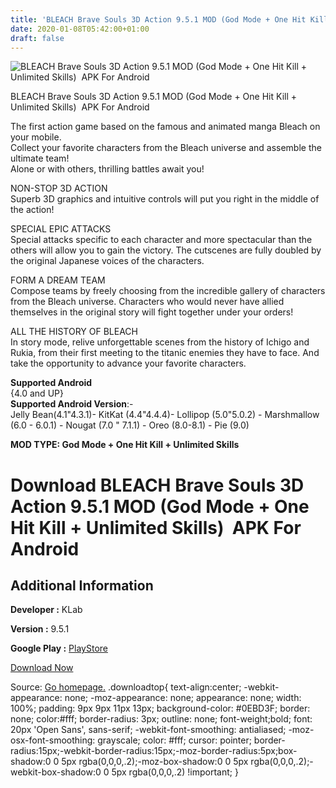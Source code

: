 ```yaml
---
title: 'BLEACH Brave Souls 3D Action 9.5.1 MOD (God Mode + One Hit Kill + Unlimited Skills)  APK For Android'
date: 2020-01-08T05:42:00+01:00
draft: false
---
```


![BLEACH Brave Souls 3D Action 9.5.1 MOD (God Mode + One Hit Kill + Unlimited Skills)  APK For Android](https://i0.wp.com/apkhome.net/wp-content/uploads/2020/01/BLEACH-Brave-Souls-3D-Action-9.5.1-MOD-God-Mode-One-Hit-Kill-Unlimited-Skills-.png "BLEACH Brave Souls 3D Action 9.5.1 MOD (God Mode + One Hit Kill + Unlimited Skills)  APK For Android")

  

BLEACH Brave Souls 3D Action 9.5.1 MOD (God Mode + One Hit Kill + Unlimited Skills)  APK For Android

The first action game based on the famous and animated manga Bleach on your mobile.  
Collect your favorite characters from the Bleach universe and assemble the ultimate team!  
Alone or with others, thrilling battles await you!

NON-STOP 3D ACTION  
Superb 3D graphics and intuitive controls will put you right in the middle of the action!

SPECIAL EPIC ATTACKS  
Special attacks specific to each character and more spectacular than the others will allow you to gain the victory. The cutscenes are fully doubled by the original Japanese voices of the characters.

FORM A DREAM TEAM  
Compose teams by freely choosing from the incredible gallery of characters from the Bleach universe. Characters who would never have allied themselves in the original story will fight together under your orders!

ALL THE HISTORY OF BLEACH  
In story mode, relive unforgettable scenes from the history of Ichigo and Rukia, from their first meeting to the titanic enemies they have to face. And take the opportunity to advance your favorite characters.

**Supported Android**  
{4.0 and UP}  
**Supported Android Version**:-  
Jelly Bean(4.1"4.3.1)- KitKat (4.4"4.4.4)- Lollipop (5.0"5.0.2) - Marshmallow (6.0 - 6.0.1) - Nougat (7.0 " 7.1.1) - Oreo (8.0-8.1) - Pie (9.0)

**MOD TYPE: God Mode + One Hit Kill + Unlimited Skills**

Download BLEACH Brave Souls 3D Action 9.5.1 MOD (God Mode + One Hit Kill + Unlimited Skills)  APK For Android
==============================================================================================================

Additional Information
----------------------

**Developer :** KLab

**Version :** 9.5.1

**Google Play :** [PlayStore](https://play.google.com/store/apps/details?id=com.klab.bleach)

  

[Download Now](https://store4app.co/post/bleach-brave-souls-3d-action-9-5-1-mod-god-mode-one-hit-kill-unlimited-skills-apk-for-android_1578425885)

  
Source: [Go homepage.](https://store4app.co/post/bleach-brave-souls-3d-action-9-5-1-mod-god-mode-one-hit-kill-unlimited-skills-apk-for-android_1578425885) .downloadtop{ text-align:center; -webkit-appearance: none; -moz-appearance: none; appearance: none; width: 100%; padding: 9px 9px 11px 13px; background-color: #0EBD3F; border: none; color:#fff; border-radius: 3px; outline: none; font-weight;bold; font: 20px 'Open Sans', sans-serif; -webkit-font-smoothing: antialiased; -moz-osx-font-smoothing: grayscale; color: #fff; cursor: pointer; border-radius:15px;-webkit-border-radius:15px;-moz-border-radius:5px;box-shadow:0 0 5px rgba(0,0,0,.2);-moz-box-shadow:0 0 5px rgba(0,0,0,.2);-webkit-box-shadow:0 0 5px rgba(0,0,0,.2) !important; }